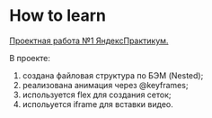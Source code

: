 # How to learn

<u>Проектная работа №1 ЯндексПрактикум.</u>

В проекте:

1. создана файловая структура по БЭМ (Nested);
2. реализована анимация через @keyframes;
3. используется flex для создания сеток;
4. испольуется iframe для вставки видео.
